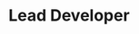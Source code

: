 ---
title: Lead Developer
organization:
 id: wasa-kredit-ab
 name: Wasa Kredit AB
start_date: 2012-03-12
end_date: 2013-11-14
---